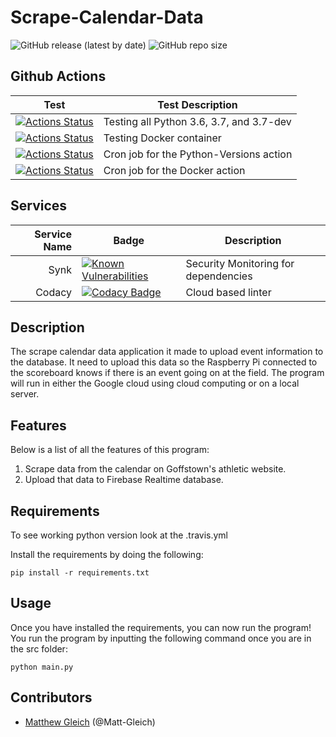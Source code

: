 # Scrape-Calendar-Data

![GitHub release (latest by date)](https://img.shields.io/github/v/release/goffstown-sports-app/Scrape-Calendar-Data) ![GitHub repo size](https://img.shields.io/github/repo-size/goffstown-sports-app/Scrape-Calendar-Data)

## Github Actions

| Test                                                                                                                                                                                        | Test Description                         |
|---------------------------------------------------------------------------------------------------------------------------------------------------------------------------------------------|------------------------------------------|
| [![Actions Status](https://github.com/goffstown-sports-app/Scrape-Calendar-Data/workflows/Python-Versions/badge.svg)](https://github.com/goffstown-sports-app/Scrape-Calendar-Data/actions) | Testing all Python 3.6, 3.7, and 3.7-dev |
| [![Actions Status](https://github.com/goffstown-sports-app/Scrape-Calendar-Data/workflows/Docker/badge.svg)](https://github.com/goffstown-sports-app/Scrape-Calendar-Data/actions)          | Testing Docker container                 |
| [![Actions Status](https://github.com/goffstown-sports-app/Scrape-Calendar-Data/workflows/Python-Cron/badge.svg)](https://github.com/goffstown-sports-app/Scrape-Calendar-Data/actions)     | Cron job for the Python-Versions action           |
| [![Actions Status](https://github.com/goffstown-sports-app/Scrape-Calendar-Data/workflows/Docker-Cron/badge.svg)](https://github.com/goffstown-sports-app/Scrape-Calendar-Data/actions)     | Cron job for the Docker action  |

## Services

| Service Name | Badge                                                                                                                                                                                                                                                                                           | Description                   |
|---------------:|-------------------------------------------------------------------------------------------------------------------------------------------------------------------------------------------------------------------------------------------------------------------------------------------------|-------------------------------|
| Synk           | [![Known Vulnerabilities](https://snyk.io/test/github/goffstown-sports-app/Scrape-Calendar-Data/badge.svg)](https://snyk.io/test/github/goffstown-sports-app/Scrape-Calendar-Data)                                                                                                              | Security Monitoring for dependencies           |
| Codacy         | [![Codacy Badge](https://api.codacy.com/project/badge/Grade/79e012cb6bc4425ba829dd60aa517c87)](https://app.codacy.com/app/matthewgleich/Scrape-Calendar-Data?utm_source=github.com&utm_medium=referral&utm_content=goffstown-sports-app/Scrape-Calendar-Data&utm_campaign=Badge_Grade_Settings) | Cloud based linter            |

## Description

The scrape calendar data application it made to upload event information to the database. It need to upload this data so the Raspberry Pi connected to the scoreboard knows if there is an event going on at the field. The program will run in either the Google cloud using cloud computing or on a local server.

## Features

Below is a list of all the features of this program:

1. Scrape data from the calendar on Goffstown's athletic website.
2. Upload that data to Firebase Realtime database.

## Requirements

To see working python version look at the .travis.yml

Install the requirements by doing the following:

`pip install -r requirements.txt`

## Usage

Once you have installed the requirements, you can now run the program! You run the program by inputting the following command once you are in the src folder:

`python main.py`

## Contributors

* [Matthew Gleich](https://github.com/Matt-Gleich) (@Matt-Gleich)
